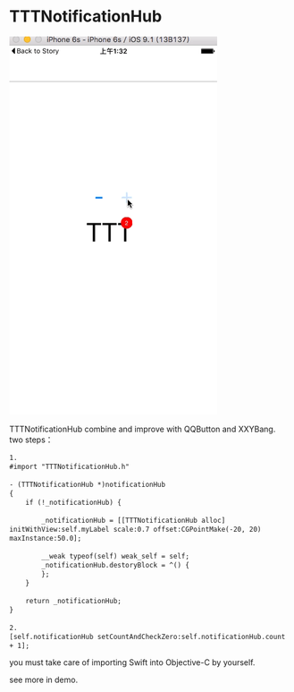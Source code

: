 # TTTNotificationHub

![image](https://github.com/an-ttt/TTTNotificationHub/blob/master/TTTNotificationHub.gif)

TTTNotificationHub combine and improve with QQButton and XXYBang.
two steps：
```object-c
1. 
#import "TTTNotificationHub.h"

- (TTTNotificationHub *)notificationHub
{
    if (!_notificationHub) {
  
        _notificationHub = [[TTTNotificationHub alloc] initWithView:self.myLabel scale:0.7 offset:CGPointMake(-20, 20) maxInstance:50.0];
        
        __weak typeof(self) weak_self = self;
        _notificationHub.destoryBlock = ^() {
        };
    }
    
    return _notificationHub;
}

2.
[self.notificationHub setCountAndCheckZero:self.notificationHub.count + 1];
```

you must take care of importing Swift into Objective-C by yourself.

see more in demo.
